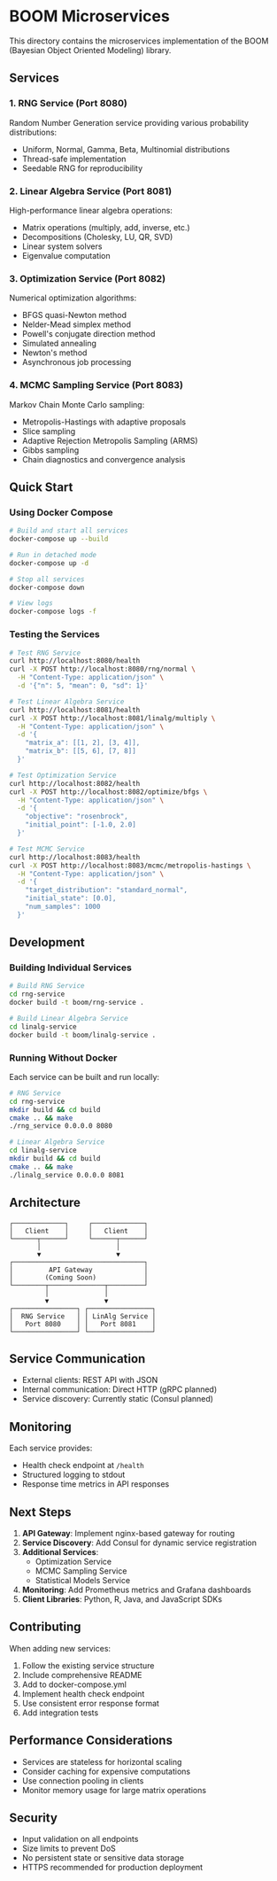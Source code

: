# BOOM Microservices

This directory contains the microservices implementation of the BOOM (Bayesian Object Oriented Modeling) library.

## Services

### 1. RNG Service (Port 8080)
Random Number Generation service providing various probability distributions:
- Uniform, Normal, Gamma, Beta, Multinomial distributions
- Thread-safe implementation
- Seedable RNG for reproducibility

### 2. Linear Algebra Service (Port 8081)
High-performance linear algebra operations:
- Matrix operations (multiply, add, inverse, etc.)
- Decompositions (Cholesky, LU, QR, SVD)
- Linear system solvers
- Eigenvalue computation

### 3. Optimization Service (Port 8082)
Numerical optimization algorithms:
- BFGS quasi-Newton method
- Nelder-Mead simplex method
- Powell's conjugate direction method
- Simulated annealing
- Newton's method
- Asynchronous job processing

### 4. MCMC Sampling Service (Port 8083)
Markov Chain Monte Carlo sampling:
- Metropolis-Hastings with adaptive proposals
- Slice sampling
- Adaptive Rejection Metropolis Sampling (ARMS)
- Gibbs sampling
- Chain diagnostics and convergence analysis

## Quick Start

### Using Docker Compose

```bash
# Build and start all services
docker-compose up --build

# Run in detached mode
docker-compose up -d

# Stop all services
docker-compose down

# View logs
docker-compose logs -f
```

### Testing the Services

```bash
# Test RNG Service
curl http://localhost:8080/health
curl -X POST http://localhost:8080/rng/normal \
  -H "Content-Type: application/json" \
  -d '{"n": 5, "mean": 0, "sd": 1}'

# Test Linear Algebra Service
curl http://localhost:8081/health
curl -X POST http://localhost:8081/linalg/multiply \
  -H "Content-Type: application/json" \
  -d '{
    "matrix_a": [[1, 2], [3, 4]],
    "matrix_b": [[5, 6], [7, 8]]
  }'

# Test Optimization Service
curl http://localhost:8082/health
curl -X POST http://localhost:8082/optimize/bfgs \
  -H "Content-Type: application/json" \
  -d '{
    "objective": "rosenbrock",
    "initial_point": [-1.0, 2.0]
  }'

# Test MCMC Service
curl http://localhost:8083/health
curl -X POST http://localhost:8083/mcmc/metropolis-hastings \
  -H "Content-Type: application/json" \
  -d '{
    "target_distribution": "standard_normal",
    "initial_state": [0.0],
    "num_samples": 1000
  }'
```

## Development

### Building Individual Services

```bash
# Build RNG Service
cd rng-service
docker build -t boom/rng-service .

# Build Linear Algebra Service
cd linalg-service
docker build -t boom/linalg-service .
```

### Running Without Docker

Each service can be built and run locally:

```bash
# RNG Service
cd rng-service
mkdir build && cd build
cmake .. && make
./rng_service 0.0.0.0 8080

# Linear Algebra Service
cd linalg-service
mkdir build && cd build
cmake .. && make
./linalg_service 0.0.0.0 8081
```

## Architecture

```
┌─────────────┐     ┌─────────────┐
│   Client    │     │   Client    │
└──────┬──────┘     └──────┬──────┘
       │                   │
       ▼                   ▼
┌─────────────────────────────────┐
│         API Gateway             │
│        (Coming Soon)            │
└────────┬──────────────┬─────────┘
         │              │
         ▼              ▼
┌────────────────┐ ┌────────────────┐
│  RNG Service   │ │ LinAlg Service │
│   Port 8080    │ │   Port 8081    │
└────────────────┘ └────────────────┘
```

## Service Communication

- External clients: REST API with JSON
- Internal communication: Direct HTTP (gRPC planned)
- Service discovery: Currently static (Consul planned)

## Monitoring

Each service provides:
- Health check endpoint at `/health`
- Structured logging to stdout
- Response time metrics in API responses

## Next Steps

1. **API Gateway**: Implement nginx-based gateway for routing
2. **Service Discovery**: Add Consul for dynamic service registration
3. **Additional Services**: 
   - Optimization Service
   - MCMC Sampling Service
   - Statistical Models Service
4. **Monitoring**: Add Prometheus metrics and Grafana dashboards
5. **Client Libraries**: Python, R, Java, and JavaScript SDKs

## Contributing

When adding new services:
1. Follow the existing service structure
2. Include comprehensive README
3. Add to docker-compose.yml
4. Implement health check endpoint
5. Use consistent error response format
6. Add integration tests

## Performance Considerations

- Services are stateless for horizontal scaling
- Consider caching for expensive computations
- Use connection pooling in clients
- Monitor memory usage for large matrix operations

## Security

- Input validation on all endpoints
- Size limits to prevent DoS
- No persistent state or sensitive data storage
- HTTPS recommended for production deployment